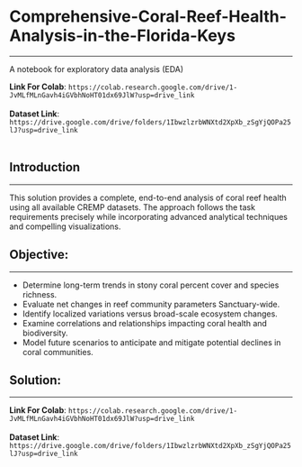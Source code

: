 # **Comprehensive-Coral-Reef-Health-Analysis-in-the-Florida-Keys**

---
A notebook for exploratory data analysis (EDA) 
<br>

**Link For Colab**: `https://colab.research.google.com/drive/1-JvMLfMLnGavh4iGVbhNoHT01dx69JlW?usp=drive_link`
<br>
<br>
**Dataset Link**: `https://drive.google.com/drive/folders/1IbwzlzrbWNXtd2XpXb_zSgYjQOPa25lJ?usp=drive_link`
<br>
<br>
## Introduction<br>
---
This solution provides a complete, end-to-end analysis of coral reef health using all available CREMP datasets. The approach follows the task requirements precisely while incorporating advanced analytical techniques and compelling visualizations.

## Objective:
---
*  Determine long-term trends in stony coral percent cover and species richness.
*   Evaluate net changes in reef community parameters Sanctuary-wide.
*  Identify localized variations versus broad-scale ecosystem changes.
*  Examine correlations and relationships impacting coral health and biodiversity.
*  Model future scenarios to anticipate and mitigate potential declines in coral communities.

## Solution:
---

**Link For Colab**: `https://colab.research.google.com/drive/1-JvMLfMLnGavh4iGVbhNoHT01dx69JlW?usp=drive_link`
<br>
<br>
**Dataset Link**: `https://drive.google.com/drive/folders/1IbwzlzrbWNXtd2XpXb_zSgYjQOPa25lJ?usp=drive_link`
<br>
<br>
